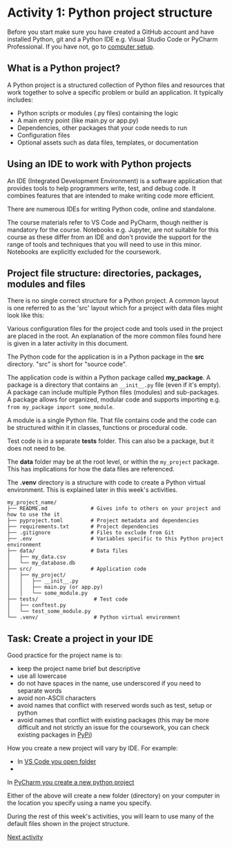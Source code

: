 # Activity 1: Python project structure

Before you start make sure you have created a GitHub account and have installed Python, git and a Python IDE e.g. Visual
Studio Code or PyCharm Professional. If you have not, go to [computer setup](6-opt-computer_setup.md).

## What is a Python project?

A Python project is a structured collection of Python files and resources that work together to solve a specific problem
or build an application. It typically includes:

- Python scripts or modules (.py files) containing the logic
- A main entry point (like main.py or app.py)
- Dependencies, other packages that your code needs to run
- Configuration files
- Optional assets such as data files, templates, or documentation

## Using an IDE to work with Python projects

An IDE (Integrated Development Environment) is a software application that provides tools to help programmers write,
test, and debug code. It combines features that are intended to make writing code more efficient.

There are numerous IDEs for writing Python code, online and standalone.

The course materials refer to VS Code and PyCharm, though neither is mandatory for the course. Notebooks e.g. Jupyter,
are not suitable for this course as these differ from an IDE and don't provide the support for the range of tools and
techniques that you will need to use in this minor. Notebooks are explicitly excluded for the coursework.

## Project file structure: directories, packages, modules and files

There is no single correct structure for a Python project. A common layout is one referred to as the 'src' layout which
for a project with data files might look like this:

Various configuration files for the project code and tools used in the project are placed in the root. An explanation of
the more common files found here is given in a later activity in this document.

The Python code for the application is in a Python package in the **src** directory. "src" is short for "source code".

The application code is within a Python package called **my_package**. A package is a directory that contains an
`__init__.py` file (even if it's empty). A package can include multiple Python files (modules) and sub-packages. A
package allows for organized, modular code and supports importing e.g. `from my_package import some_module`.

A module is a single Python file. That file contains code and the code can be structured within it in classes, functions
or procedural code.

Test code is in a separate **tests** folder. This can also be a package, but it does not need to be.

The **data** folder may be at the root level, or within the `my_project` package. This has implications for how the data
files are referenced.

The **.venv** directory is a structure with code to create a Python virtual environment. This is explained later in this
week's activities.

```text
my_project_name/
├── README.md              # Gives info to others on your project and how to use the it
├── pyproject.toml         # Project metadata and dependencies
├── requirements.txt       # Project dependencies
├── .gitignore             # Files to exclude from Git
├── .env                   # Variables specific to this Python project environment     
├── data/                  # Data files
│   ├── my_data.csv
│   └── my_database.db
├── src/                   # Application code         
│   ├── my_project/                 
│   │   ├── __init__.py
│   │   ├── main.py (or app.py)    
│   │   └── some_module.py          
├── tests/                  # Test code
│   ├── conftest.py
│   └── test_some_module.py    
└── .venv/                  # Python virtual environment
```

## Task: Create a project in your IDE

Good practice for the project name is to:

- keep the project name brief but descriptive
- use all lowercase
- do not have spaces in the name, use underscored if you need to separate words
- avoid non-ASCII characters
- avoid names that conflict with reserved words such as test, setup or python
- avoid names that conflict with existing packages (this may be more difficult and not strictly an issue for the
  coursework, you can check existing packages in [PyPi](https://pypi.org))

How you create a new project will vary by IDE. For example:

- In [VS Code you open folder](https://code.visualstudio.com/docs/getstarted/getting-started)
-
In [PyCharm you create a new python project](https://www.jetbrains.com/help/pycharm/creating-and-running-your-first-python-project.html)

Either of the above will create a new folder (directory) on your computer in the location you specify using a name you
specify.

During the rest of this week's activities, you will learn to use many of the default files shown in the project
structure.

[Next activity](2-environments.md)